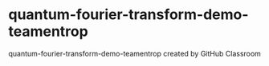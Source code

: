 # quantum-fourier-transform-demo-teamentrop
quantum-fourier-transform-demo-teamentrop created by GitHub Classroom
